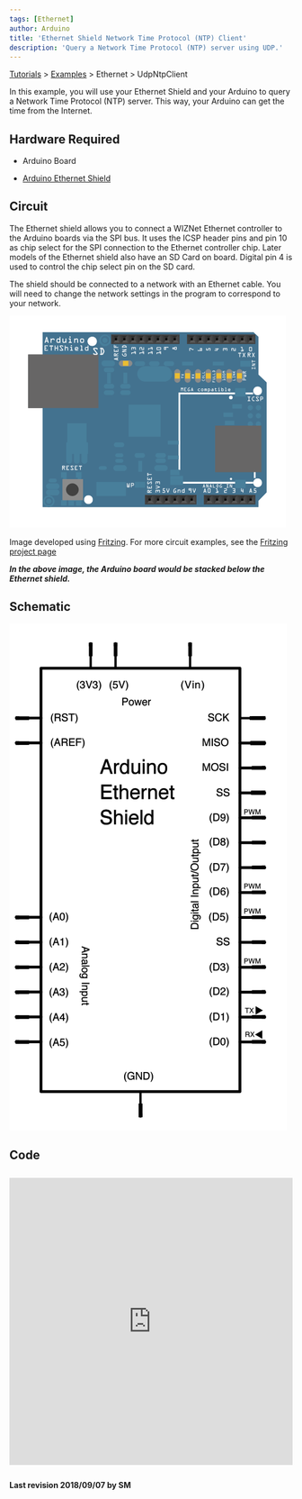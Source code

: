 ```yaml
---
tags: [Ethernet]
author: Arduino
title: 'Ethernet Shield Network Time Protocol (NTP) Client'
description: 'Query a Network Time Protocol (NTP) server using UDP.'
---
```


[Tutorials](https://arduino.cc/en/Tutorial/HomePage) > [Examples](https://arduino.cc/en/Tutorial/LibraryExamples) > Ethernet > UdpNtpClient

In this example, you will use your Ethernet Shield and your Arduino to query a Network Time Protocol (NTP) server. This way, your Arduino can get the time from the Internet.

## Hardware Required

- Arduino Board

- [Arduino Ethernet Shield](/hardware/ethernet-shield-rev2)

## Circuit

The Ethernet shield allows you to connect a WIZNet Ethernet controller to the Arduino boards via the SPI bus. It uses the ICSP header pins and pin 10 as chip select for the SPI connection to the Ethernet controller chip. Later models of the Ethernet shield also have an SD Card on board. Digital pin 4 is used to control the chip select pin on the SD card.

The shield should be connected to a network with an Ethernet cable.  You will need to change the network settings in the program to correspond to your network.

![The circuit for this tutorial.](assets/EthernetShieldF_bb.png)

Image developed using [Fritzing](http://www.fritzing.org). For more circuit examples, see the [Fritzing project page](http://fritzing.org/projects/)

***In the above  image, the Arduino board would be stacked below the Ethernet shield.***

## Schematic

![The schematic for this tutorial.](assets/EthernetShield_sch.png)

## Code

<iframe src='https://create.arduino.cc/example/library/ethernet_2_0_0/ethernet_2_0_0%5Cexamples%5CUdpNtpClient/UdpNtpClient/preview?embed' style='height:510px;width:100%;margin:10px 0' frameborder='0'></iframe>

**Last revision 2018/09/07 by SM**
